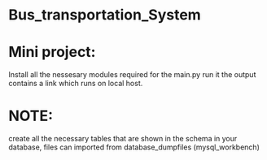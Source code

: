 # Bus_transportation_System
# Mini project: 

Install all the nessesary modules required for the main.py
run it 
the output contains a link which runs on local host.

# NOTE: 
create all the necessary tables that are shown in the schema in your database, 
files can imported from database_dumpfiles (mysql_workbench)
